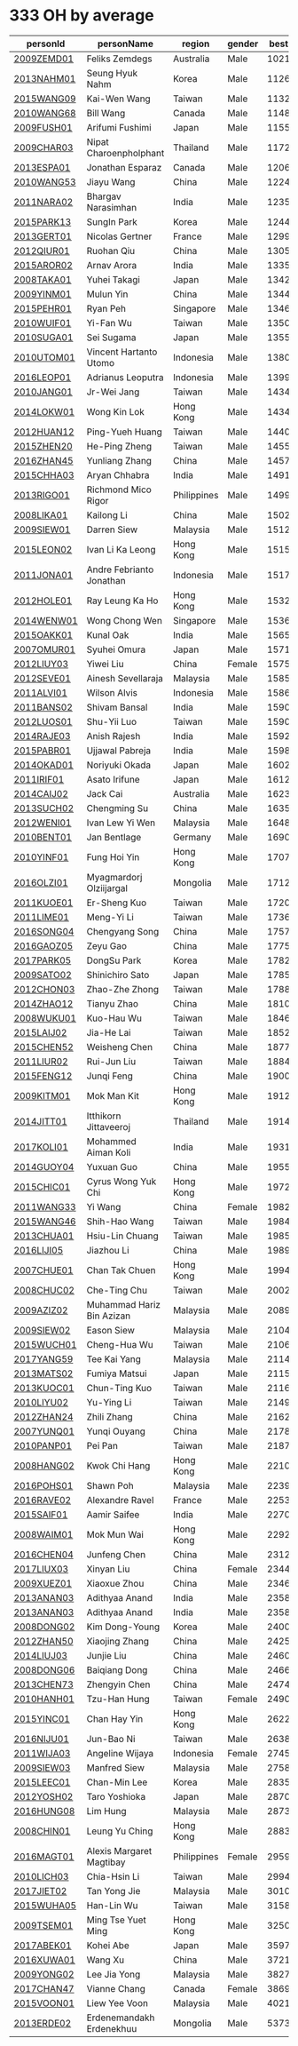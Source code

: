 # 333 OH by average

|  personId|  personName|  region|  gender|  best|  worldRank|  continentRank|  countryRank |
| --------| --------| --------| --------| --------| --------| --------| --------|
|  [2009ZEMD01](https://www.worldcubeassociation.org/persons/2009ZEMD01)|  Feliks Zemdegs|  Australia|  Male|  1021|  2|  1|  1 |
|  [2013NAHM01](https://www.worldcubeassociation.org/persons/2013NAHM01)|  Seung Hyuk Nahm |  Korea|  Male|  1126|  7|  1|  1 |
|  [2015WANG09](https://www.worldcubeassociation.org/persons/2015WANG09)|  Kai-Wen Wang |  Taiwan|  Male|  1132|  10|  2|  1 |
|  [2010WANG68](https://www.worldcubeassociation.org/persons/2010WANG68)|  Bill Wang|  Canada|  Male|  1148|  12|  7|  3 |
|  [2009FUSH01](https://www.worldcubeassociation.org/persons/2009FUSH01)|  Arifumi Fushimi |  Japan|  Male|  1155|  15|  4|  1 |
|  [2009CHAR03](https://www.worldcubeassociation.org/persons/2009CHAR03)|  Nipat Charoenpholphant |  Thailand|  Male|  1172|  21|  5|  1 |
|  [2013ESPA01](https://www.worldcubeassociation.org/persons/2013ESPA01)|  Jonathan Esparaz|  Canada|  Male|  1206|  32|  13|  4 |
|  [2010WANG53](https://www.worldcubeassociation.org/persons/2010WANG53)|  Jiayu Wang |  China|  Male|  1224|  35|  8|  3 |
|  [2011NARA02](https://www.worldcubeassociation.org/persons/2011NARA02)|  Bhargav Narasimhan|  India|  Male|  1235|  37|  9|  1 |
|  [2015PARK13](https://www.worldcubeassociation.org/persons/2015PARK13)|  SungIn Park|  Korea|  Male|  1244|  42|  11|  3 |
|  [2013GERT01](https://www.worldcubeassociation.org/persons/2013GERT01)|  Nicolas Gertner|  France|  Male|  1299|  63|  21|  5 |
|  [2012QIUR01](https://www.worldcubeassociation.org/persons/2012QIUR01)|  Ruohan Qiu |  China|  Male|  1305|  65|  20|  7 |
|  [2015AROR02](https://www.worldcubeassociation.org/persons/2015AROR02)|  Arnav Arora|  India|  Male|  1335|  78|  24|  4 |
|  [2008TAKA01](https://www.worldcubeassociation.org/persons/2008TAKA01)|  Yuhei Takagi |  Japan|  Male|  1342|  84|  25|  2 |
|  [2009YINM01](https://www.worldcubeassociation.org/persons/2009YINM01)|  Mulun Yin |  China|  Male|  1344|  86|  26|  9 |
|  [2015PEHR01](https://www.worldcubeassociation.org/persons/2015PEHR01)|  Ryan Peh |  Singapore|  Male|  1346|  89|  27|  2 |
|  [2010WUIF01](https://www.worldcubeassociation.org/persons/2010WUIF01)|  Yi-Fan Wu |  Taiwan|  Male|  1350|  93|  29|  2 |
|  [2010SUGA01](https://www.worldcubeassociation.org/persons/2010SUGA01)|  Sei Sugama |  Japan|  Male|  1355|  97|  31|  3 |
|  [2010UTOM01](https://www.worldcubeassociation.org/persons/2010UTOM01)|  Vincent Hartanto Utomo|  Indonesia|  Male|  1380|  117|  34|  3 |
|  [2016LEOP01](https://www.worldcubeassociation.org/persons/2016LEOP01)|  Adrianus Leoputra|  Indonesia|  Male|  1399|  133|  38|  4 |
|  [2010JANG01](https://www.worldcubeassociation.org/persons/2010JANG01)|  Jr-Wei Jang |  Taiwan|  Male|  1434|  167|  52|  5 |
|  [2014LOKW01](https://www.worldcubeassociation.org/persons/2014LOKW01)|  Wong Kin Lok |  Hong Kong|  Male|  1434|  167|  52|  1 |
|  [2012HUAN12](https://www.worldcubeassociation.org/persons/2012HUAN12)|  Ping-Yueh Huang |  Taiwan|  Male|  1440|  173|  55|  6 |
|  [2015ZHEN20](https://www.worldcubeassociation.org/persons/2015ZHEN20)|  He-Ping Zheng |  Taiwan|  Male|  1455|  192|  59|  7 |
|  [2016ZHAN45](https://www.worldcubeassociation.org/persons/2016ZHAN45)|  Yunliang Zhang |  China|  Male|  1457|  195|  60|  18 |
|  [2015CHHA03](https://www.worldcubeassociation.org/persons/2015CHHA03)|  Aryan Chhabra|  India|  Male|  1491|  247|  76|  8 |
|  [2013RIGO01](https://www.worldcubeassociation.org/persons/2013RIGO01)|  Richmond Mico Rigor|  Philippines|  Male|  1499|  262|  81|  6 |
|  [2008LIKA01](https://www.worldcubeassociation.org/persons/2008LIKA01)|  Kailong Li |  China|  Male|  1502|  268|  83|  25 |
|  [2009SIEW01](https://www.worldcubeassociation.org/persons/2009SIEW01)|  Darren Siew|  Malaysia|  Male|  1512|  275|  85|  1 |
|  [2015LEON02](https://www.worldcubeassociation.org/persons/2015LEON02)|  Ivan Li Ka Leong |  Hong Kong|  Male|  1515|  281|  89|  2 |
|  [2011JONA01](https://www.worldcubeassociation.org/persons/2011JONA01)|  Andre Febrianto Jonathan|  Indonesia|  Male|  1517|  286|  91|  9 |
|  [2012HOLE01](https://www.worldcubeassociation.org/persons/2012HOLE01)|  Ray Leung Ka Ho |  Hong Kong|  Male|  1532|  306|  99|  3 |
|  [2014WENW01](https://www.worldcubeassociation.org/persons/2014WENW01)|  Wong Chong Wen|  Singapore|  Male|  1536|  315|  106|  4 |
|  [2015OAKK01](https://www.worldcubeassociation.org/persons/2015OAKK01)|  Kunal Oak|  India|  Male|  1565|  357|  121|  11 |
|  [2007OMUR01](https://www.worldcubeassociation.org/persons/2007OMUR01)|  Syuhei Omura |  Japan|  Male|  1571|  371|  124|  10 |
|  [2012LIUY03](https://www.worldcubeassociation.org/persons/2012LIUY03)|  Yiwei Liu |  China|  Female|  1575|  380|  129|  39 |
|  [2012SEVE01](https://www.worldcubeassociation.org/persons/2012SEVE01)|  Ainesh Sevellaraja|  Malaysia|  Male|  1585|  407|  139|  3 |
|  [2011ALVI01](https://www.worldcubeassociation.org/persons/2011ALVI01)|  Wilson Alvis|  Indonesia|  Male|  1586|  410|  141|  14 |
|  [2011BANS02](https://www.worldcubeassociation.org/persons/2011BANS02)|  Shivam Bansal|  India|  Male|  1590|  415|  145|  13 |
|  [2012LUOS01](https://www.worldcubeassociation.org/persons/2012LUOS01)|  Shu-Yii Luo |  Taiwan|  Male|  1590|  415|  145|  12 |
|  [2014RAJE03](https://www.worldcubeassociation.org/persons/2014RAJE03)|  Anish Rajesh|  India|  Male|  1592|  422|  149|  15 |
|  [2015PABR01](https://www.worldcubeassociation.org/persons/2015PABR01)|  Ujjawal Pabreja|  India|  Male|  1598|  437|  155|  16 |
|  [2014OKAD01](https://www.worldcubeassociation.org/persons/2014OKAD01)|  Noriyuki Okada |  Japan|  Male|  1602|  443|  156|  12 |
|  [2011IRIF01](https://www.worldcubeassociation.org/persons/2011IRIF01)|  Asato Irifune |  Japan|  Male|  1612|  463|  163|  13 |
|  [2014CAIJ02](https://www.worldcubeassociation.org/persons/2014CAIJ02)|  Jack Cai|  Australia|  Male|  1623|  481|  11|  8 |
|  [2013SUCH02](https://www.worldcubeassociation.org/persons/2013SUCH02)|  Chengming Su |  China|  Male|  1635|  507|  180|  61 |
|  [2012WENI01](https://www.worldcubeassociation.org/persons/2012WENI01)|  Ivan Lew Yi Wen|  Malaysia|  Male|  1648|  532|  186|  6 |
|  [2010BENT01](https://www.worldcubeassociation.org/persons/2010BENT01)|  Jan Bentlage|  Germany|  Male|  1690|  639|  191|  19 |
|  [2010YINF01](https://www.worldcubeassociation.org/persons/2010YINF01)|  Fung Hoi Yin |  Hong Kong|  Male|  1707|  681|  252|  4 |
|  [2016OLZI01](https://www.worldcubeassociation.org/persons/2016OLZI01)|  Myagmardorj Olziijargal |  Mongolia|  Male|  1712|  689|  258|  1 |
|  [2011KUOE01](https://www.worldcubeassociation.org/persons/2011KUOE01)|  Er-Sheng Kuo |  Taiwan|  Male|  1720|  710|  268|  16 |
|  [2011LIME01](https://www.worldcubeassociation.org/persons/2011LIME01)|  Meng-Yi Li |  Taiwan|  Male|  1736|  752|  289|  18 |
|  [2016SONG04](https://www.worldcubeassociation.org/persons/2016SONG04)|  Chengyang Song |  China|  Male|  1757|  807|  308|  118 |
|  [2016GAOZ05](https://www.worldcubeassociation.org/persons/2016GAOZ05)|  Zeyu Gao |  China|  Male|  1775|  850|  321|  123 |
|  [2017PARK05](https://www.worldcubeassociation.org/persons/2017PARK05)|  DongSu Park |  Korea|  Male|  1782|  875|  332|  31 |
|  [2009SATO02](https://www.worldcubeassociation.org/persons/2009SATO02)|  Shinichiro Sato |  Japan|  Male|  1785|  882|  337|  17 |
|  [2012CHON03](https://www.worldcubeassociation.org/persons/2012CHON03)|  Zhao-Zhe Zhong |  Taiwan|  Male|  1788|  893|  344|  22 |
|  [2014ZHAO12](https://www.worldcubeassociation.org/persons/2014ZHAO12)|  Tianyu Zhao |  China|  Male|  1810|  964|  376|  155 |
|  [2008WUKU01](https://www.worldcubeassociation.org/persons/2008WUKU01)|  Kuo-Hau Wu |  Taiwan|  Male|  1846|  1069|  427|  26 |
|  [2015LAIJ02](https://www.worldcubeassociation.org/persons/2015LAIJ02)|  Jia-He Lai |  Taiwan|  Male|  1852|  1095|  437|  28 |
|  [2015CHEN52](https://www.worldcubeassociation.org/persons/2015CHEN52)|  Weisheng Chen |  China|  Male|  1877|  1187|  479|  200 |
|  [2011LIUR02](https://www.worldcubeassociation.org/persons/2011LIUR02)|  Rui-Jun Liu |  Taiwan|  Male|  1884|  1205|  487|  29 |
|  [2015FENG12](https://www.worldcubeassociation.org/persons/2015FENG12)|  Junqi Feng |  China|  Male|  1900|  1268|  506|  212 |
|  [2009KITM01](https://www.worldcubeassociation.org/persons/2009KITM01)|  Mok Man Kit |  Hong Kong|  Male|  1912|  1313|  531|  6 |
|  [2014JITT01](https://www.worldcubeassociation.org/persons/2014JITT01)|  Itthikorn Jittaveeroj |  Thailand|  Male|  1914|  1316|  532|  14 |
|  [2017KOLI01](https://www.worldcubeassociation.org/persons/2017KOLI01)|  Mohammed Aiman Koli|  India|  Male|  1931|  1391|  564|  61 |
|  [2014GUOY04](https://www.worldcubeassociation.org/persons/2014GUOY04)|  Yuxuan Guo |  China|  Male|  1955|  1502|  604|  251 |
|  [2015CHIC01](https://www.worldcubeassociation.org/persons/2015CHIC01)|  Cyrus Wong Yuk Chi |  Hong Kong|  Male|  1972|  1568|  631|  8 |
|  [2011WANG33](https://www.worldcubeassociation.org/persons/2011WANG33)|  Yi Wang |  China|  Female|  1982|  1618|  646|  271 |
|  [2015WANG46](https://www.worldcubeassociation.org/persons/2015WANG46)|  Shih-Hao Wang |  Taiwan|  Male|  1984|  1622|  649|  37 |
|  [2013CHUA01](https://www.worldcubeassociation.org/persons/2013CHUA01)|  Hsiu-Lin Chuang |  Taiwan|  Male|  1985|  1625|  650|  38 |
|  [2016LIJI05](https://www.worldcubeassociation.org/persons/2016LIJI05)|  Jiazhou Li |  China|  Male|  1989|  1644|  659|  275 |
|  [2007CHUE01](https://www.worldcubeassociation.org/persons/2007CHUE01)|  Chan Tak Chuen |  Hong Kong|  Male|  1994|  1668|  671|  11 |
|  [2008CHUC02](https://www.worldcubeassociation.org/persons/2008CHUC02)|  Che-Ting Chu |  Taiwan|  Male|  2002|  1703|  682|  39 |
|  [2009AZIZ02](https://www.worldcubeassociation.org/persons/2009AZIZ02)|  Muhammad Hariz Bin Azizan|  Malaysia|  Male|  2089|  2119|  844|  28 |
|  [2009SIEW02](https://www.worldcubeassociation.org/persons/2009SIEW02)|  Eason Siew|  Malaysia|  Male|  2104|  2172|  874|  32 |
|  [2015WUCH01](https://www.worldcubeassociation.org/persons/2015WUCH01)|  Cheng-Hua Wu |  Taiwan|  Male|  2106|  2177|  875|  45 |
|  [2017YANG59](https://www.worldcubeassociation.org/persons/2017YANG59)|  Tee Kai Yang|  Malaysia|  Male|  2114|  2214|  898|  33 |
|  [2013MATS02](https://www.worldcubeassociation.org/persons/2013MATS02)|  Fumiya Matsui |  Japan|  Male|  2115|  2221|  901|  38 |
|  [2013KUOC01](https://www.worldcubeassociation.org/persons/2013KUOC01)|  Chun-Ting Kuo |  Taiwan|  Male|  2116|  2225|  904|  47 |
|  [2010LIYU02](https://www.worldcubeassociation.org/persons/2010LIYU02)|  Yu-Ying Li |  Taiwan|  Male|  2149|  2390|  987|  53 |
|  [2012ZHAN24](https://www.worldcubeassociation.org/persons/2012ZHAN24)|  Zhili Zhang |  China|  Male|  2162|  2448|  1007|  412 |
|  [2007YUNQ01](https://www.worldcubeassociation.org/persons/2007YUNQ01)|  Yunqi Ouyang |  China|  Male|  2178|  2521|  1045|  431 |
|  [2010PANP01](https://www.worldcubeassociation.org/persons/2010PANP01)|  Pei Pan |  Taiwan|  Male|  2187|  2563|  1065|  57 |
|  [2008HANG02](https://www.worldcubeassociation.org/persons/2008HANG02)|  Kwok Chi Hang |  Hong Kong|  Male|  2210|  2659|  1099|  19 |
|  [2016POHS01](https://www.worldcubeassociation.org/persons/2016POHS01)|  Shawn Poh|  Malaysia|  Male|  2239|  2789|  1156|  48 |
|  [2016RAVE02](https://www.worldcubeassociation.org/persons/2016RAVE02)|  Alexandre Ravel|  France|  Male|  2253|  2859|  764|  64 |
|  [2015SAIF01](https://www.worldcubeassociation.org/persons/2015SAIF01)|  Aamir Saifee|  India|  Male|  2270|  2930|  1223|  146 |
|  [2008WAIM01](https://www.worldcubeassociation.org/persons/2008WAIM01)|  Mok Mun Wai |  Hong Kong|  Male|  2292|  3060|  1280|  21 |
|  [2016CHEN04](https://www.worldcubeassociation.org/persons/2016CHEN04)|  Junfeng Chen |  China|  Male|  2312|  3159|  1324|  553 |
|  [2017LIUX03](https://www.worldcubeassociation.org/persons/2017LIUX03)|  Xinyan Liu |  China|  Female|  2344|  3334|  1404|  590 |
|  [2009XUEZ01](https://www.worldcubeassociation.org/persons/2009XUEZ01)|  Xiaoxue Zhou |  China|  Male|  2346|  3349|  1412|  594 |
|  [2013ANAN03](https://www.worldcubeassociation.org/persons/2013ANAN03)|  Adithyaa Anand|  India|  Male|  2358|  3415|  1438|  170 |
|  [2013ANAN03](https://www.worldcubeassociation.org/persons/2013ANAN03)|  Adithyaa Anand|  India|  Male|  2358|  3415|  1438|  170 |
|  [2008DONG02](https://www.worldcubeassociation.org/persons/2008DONG02)|  Kim Dong-Young|  Korea|  Male|  2400|  3671|  1543|  91 |
|  [2012ZHAN50](https://www.worldcubeassociation.org/persons/2012ZHAN50)|  Xiaojing Zhang |  China|  Male|  2425|  3821|  1614|  698 |
|  [2014LIUJ03](https://www.worldcubeassociation.org/persons/2014LIUJ03)|  Junjie Liu |  China|  Male|  2460|  3982|  1686|  727 |
|  [2008DONG06](https://www.worldcubeassociation.org/persons/2008DONG06)|  Baiqiang Dong |  China|  Male|  2466|  4013|  1699|  733 |
|  [2013CHEN73](https://www.worldcubeassociation.org/persons/2013CHEN73)|  Zhengyin Chen |  China|  Male|  2474|  4055|  1711|  738 |
|  [2010HANH01](https://www.worldcubeassociation.org/persons/2010HANH01)|  Tzu-Han Hung |  Taiwan|  Female|  2490|  4150|  1759|  85 |
|  [2015YINC01](https://www.worldcubeassociation.org/persons/2015YINC01)|  Chan Hay Yin |  Hong Kong|  Male|  2622|  4963|  2125|  37 |
|  [2016NIJU01](https://www.worldcubeassociation.org/persons/2016NIJU01)|  Jun-Bao Ni |  Taiwan|  Male|  2638|  5062|  2173|  100 |
|  [2011WIJA03](https://www.worldcubeassociation.org/persons/2011WIJA03)|  Angeline Wijaya|  Indonesia|  Female|  2745|  5721|  2467|  172 |
|  [2009SIEW03](https://www.worldcubeassociation.org/persons/2009SIEW03)|  Manfred Siew|  Malaysia|  Male|  2758|  5805|  2506|  117 |
|  [2015LEEC01](https://www.worldcubeassociation.org/persons/2015LEEC01)|  Chan-Min Lee |  Korea|  Male|  2835|  6233|  2704|  152 |
|  [2012YOSH02](https://www.worldcubeassociation.org/persons/2012YOSH02)|  Taro Yoshioka |  Japan|  Male|  2870|  6414|  2784|  83 |
|  [2016HUNG08](https://www.worldcubeassociation.org/persons/2016HUNG08)|  Lim Hung|  Malaysia|  Male|  2873|  6426|  2790|  126 |
|  [2008CHIN01](https://www.worldcubeassociation.org/persons/2008CHIN01)|  Leung Yu Ching |  Hong Kong|  Male|  2883|  6489|  2821|  46 |
|  [2016MAGT01](https://www.worldcubeassociation.org/persons/2016MAGT01)|  Alexis Margaret Magtibay|  Philippines|  Female|  2959|  6913|  3043|  272 |
|  [2010LICH03](https://www.worldcubeassociation.org/persons/2010LICH03)|  Chia-Hsin Li |  Taiwan|  Male|  2994|  7106|  3123|  141 |
|  [2017JIET02](https://www.worldcubeassociation.org/persons/2017JIET02)|  Tan Yong Jie|  Malaysia|  Male|  3010|  7193|  3156|  149 |
|  [2015WUHA05](https://www.worldcubeassociation.org/persons/2015WUHA05)|  Han-Lin Wu |  Taiwan|  Male|  3158|  8014|  3499|  157 |
|  [2009TSEM01](https://www.worldcubeassociation.org/persons/2009TSEM01)|  Ming Tse Yuet Ming |  Hong Kong|  Male|  3250|  8567|  3738|  62 |
|  [2017ABEK01](https://www.worldcubeassociation.org/persons/2017ABEK01)|  Kohei Abe |  Japan|  Male|  3597|  10474|  4493|  133 |
|  [2016XUWA01](https://www.worldcubeassociation.org/persons/2016XUWA01)|  Wang Xu |  China|  Male|  3721|  11068|  4732|  1823 |
|  [2009YONG02](https://www.worldcubeassociation.org/persons/2009YONG02)|  Lee Jia Yong |  Malaysia|  Male|  3827|  11611|  4938|  238 |
|  [2017CHAN47](https://www.worldcubeassociation.org/persons/2017CHAN47)|  Vianne Chang|  Canada|  Female|  3869|  11810|  2668|  362 |
|  [2015VOON01](https://www.worldcubeassociation.org/persons/2015VOON01)|  Liew Yee Voon|  Malaysia|  Male|  4021|  12520|  5304|  265 |
|  [2013ERDE02](https://www.worldcubeassociation.org/persons/2013ERDE02)|  Erdenemandakh Erdenekhuu |  Mongolia|  Male|  5373|  16894|  6875|  30 |
